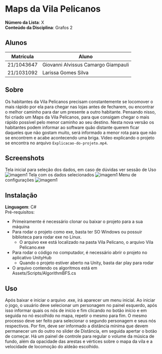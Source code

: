 # Maps da Vila Pelicanos

**Número da Lista**: X<br>
**Conteúdo da Disciplina**: Grafos 2<br>

## Alunos
|Matrícula | Aluno |
| -- | -- |
| 21/1043647  |  Giovanni Alvissus Camargo Giampauli |
| 21/1031092  |  Larissa Gomes Silva |

## Sobre 
Os habitantes da Vila Pelicanos precisam constantemente se locomover o mais rápido por ela para chegar nas lojas antes de fecharem, ou encontrar o melhor caminho para dar um presente a outro habitante. Pensando nisso, foi criado um Maps da Vila Pelicanos, para que consigam chegar o mais rápido possível pelo menor caminho ao seu destino. Nesta nova versão os habitantes podem informar ao software quão distante querem ficar daqueles que não gostam muito, será informado a menor rota para que não se encontrem e acabe acontecendo uma briga. Video explicando o projeto se encontra no arquivo `Explicacao-do-projeto.mp4`.

## Screenshots
Tela inicial para seleção dos dados, em caso de dúvidas ver sessão de Uso
![imagem1](Assets/Images/1.jpeg)
Tela com os dados selecionados 
![imagem1](Assets/Images/2.jpeg)
Menu de configurações
![imagem1](Assets/Images/3.jpeg)

## Instalação 
**Linguagem**: C#<br>
Pré-requisitos: 
- Primeiramente é necessário clonar ou baixar o projeto para a sua máquina
- Para rodar o projeto como exe, basta ter SO Windows ou possuir biblioteca para rodar exe no Linux.
    - O arquivo exe está localizado na pasta Vila Pelicano, o arquivo Vila Pelicano.exe
- Para rodar o código no computador, é necessário abrir o projeto no aplicativo UnityHub
    - Quando o projeto estiver aberto na Unity, basta dar play para rodar
- O arquivo contendo os algoritmos está em Assets/Scripts/AlgorithmBFS.cs

## Uso 
Após baixar e iniciar o arquivo .exe, irá aparecer um menu inicial. Ao iniciar o jogo, o usuário deve selecionar um personagem no painel esquerdo, após isso informar quais os nós de inicio e fim clicando no botão início e em seguida no nó escolhido no mapa, repetir o mesmo para fim. O mesmo processo deve ser feito para selecionar o segundo personagem e seus nós respectivos. Por fim, deve ser informado a distância mínima que devem permanecer um do outro no slider de Distância, em seguida apertar o botão de começar. Há um painel de controle para regular o volume da música de fundo, além da opacidade das arestas e vértices sobre o mapa da vila e a velocidade de locomoção do aldeão escolhido.




